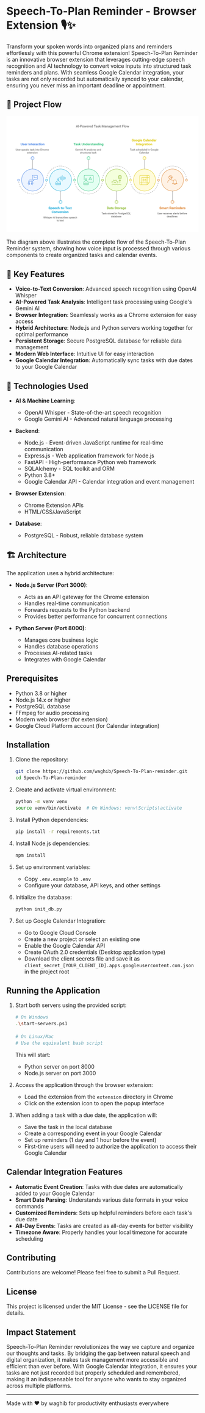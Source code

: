 # Speech-To-Plan Reminder - Browser Extension 🎙️✨

Transform your spoken words into organized plans and reminders effortlessly with this powerful Chrome extension! Speech-To-Plan Reminder is an innovative browser extension that leverages cutting-edge speech recognition and AI technology to convert voice inputs into structured task reminders and plans. With seamless Google Calendar integration, your tasks are not only recorded but automatically synced to your calendar, ensuring you never miss an important deadline or appointment.

## 🔄 Project Flow

![Project Flow Diagram](project-flow.png)

The diagram above illustrates the complete flow of the Speech-To-Plan Reminder system, showing how voice input is processed through various components to create organized tasks and calendar events.

## 🌟 Key Features

- **Voice-to-Text Conversion**: Advanced speech recognition using OpenAI Whisper
- **AI-Powered Task Analysis**: Intelligent task processing using Google's Gemini AI
- **Browser Integration**: Seamlessly works as a Chrome extension for easy access
- **Hybrid Architecture**: Node.js and Python servers working together for optimal performance
- **Persistent Storage**: Secure PostgreSQL database for reliable data management
- **Modern Web Interface**: Intuitive UI for easy interaction
- **Google Calendar Integration**: Automatically sync tasks with due dates to your Google Calendar

## 🚀 Technologies Used

- **AI & Machine Learning**:
  - OpenAI Whisper - State-of-the-art speech recognition
  - Google Gemini AI - Advanced natural language processing
  
- **Backend**:
  - Node.js - Event-driven JavaScript runtime for real-time communication
  - Express.js - Web application framework for Node.js
  - FastAPI - High-performance Python web framework
  - SQLAlchemy - SQL toolkit and ORM
  - Python 3.8+
  - Google Calendar API - Calendar integration and event management

- **Browser Extension**:
  - Chrome Extension APIs
  - HTML/CSS/JavaScript
  
- **Database**:
  - PostgreSQL - Robust, reliable database system

## 🏗️ Architecture

The application uses a hybrid architecture:

- **Node.js Server (Port 3000)**:
  - Acts as an API gateway for the Chrome extension
  - Handles real-time communication
  - Forwards requests to the Python backend
  - Provides better performance for concurrent connections

- **Python Server (Port 8000)**:
  - Manages core business logic
  - Handles database operations
  - Processes AI-related tasks
  - Integrates with Google Calendar

## Prerequisites

- Python 3.8 or higher
- Node.js 14.x or higher
- PostgreSQL database
- FFmpeg for audio processing
- Modern web browser (for extension)
- Google Cloud Platform account (for Calendar integration)

## Installation

1. Clone the repository:
   ```bash
   git clone https://github.com/waghib/Speech-To-Plan-reminder.git
   cd Speech-To-Plan-reminder
   ```

2. Create and activate virtual environment:
   ```bash
   python -m venv venv
   source venv/bin/activate  # On Windows: venv\Scripts\activate
   ```

3. Install Python dependencies:
   ```bash
   pip install -r requirements.txt
   ```

4. Install Node.js dependencies:
   ```bash
   npm install
   ```

5. Set up environment variables:
   - Copy `.env.example` to `.env`
   - Configure your database, API keys, and other settings

6. Initialize the database:
   ```bash
   python init_db.py
   ```

7. Set up Google Calendar Integration:
   - Go to Google Cloud Console
   - Create a new project or select an existing one
   - Enable the Google Calendar API
   - Create OAuth 2.0 credentials (Desktop application type)
   - Download the client secrets file and save it as `client_secret_[YOUR_CLIENT_ID].apps.googleusercontent.com.json` in the project root

## Running the Application

1. Start both servers using the provided script:
   ```bash
   # On Windows
   .\start-servers.ps1
   
   # On Linux/Mac
   # Use the equivalent bash script
   ```

   This will start:
   - Python server on port 8000
   - Node.js server on port 3000

2. Access the application through the browser extension:
   - Load the extension from the `extension` directory in Chrome
   - Click on the extension icon to open the popup interface

3. When adding a task with a due date, the application will:
   - Save the task in the local database
   - Create a corresponding event in your Google Calendar
   - Set up reminders (1 day and 1 hour before the event)
   - First-time users will need to authorize the application to access their Google Calendar

## Calendar Integration Features

- **Automatic Event Creation**: Tasks with due dates are automatically added to your Google Calendar
- **Smart Date Parsing**: Understands various date formats in your voice commands
- **Customized Reminders**: Sets up helpful reminders before each task's due date
- **All-Day Events**: Tasks are created as all-day events for better visibility
- **Timezone Aware**: Properly handles your local timezone for accurate scheduling

## Contributing

Contributions are welcome! Please feel free to submit a Pull Request.

## License

This project is licensed under the MIT License - see the LICENSE file for details.

## Impact Statement

Speech-To-Plan Reminder revolutionizes the way we capture and organize our thoughts and tasks. By bridging the gap between natural speech and digital organization, it makes task management more accessible and efficient than ever before. With Google Calendar integration, it ensures your tasks are not just recorded but properly scheduled and remembered, making it an indispensable tool for anyone who wants to stay organized across multiple platforms.

---
Made with ❤️ by waghib for productivity enthusiasts everywhere
